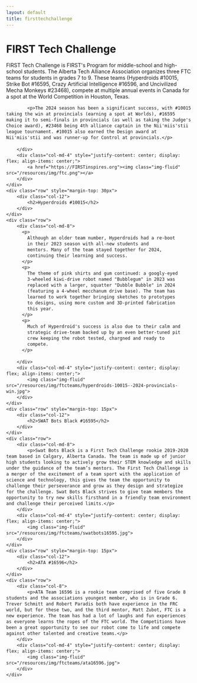 ```yaml
---
layout: default
title: firsttechchallenge
---
```

<div class="container-fluid" id="firsttechchallenge">
    <div class="row">
        <div class="col-12" style="margin-top: 40px">
            <h1>FIRST Tech Challenge</h1>
        </div>
    </div>
    <div class="row">
        <div class="col-md-8">
            <p>FIRST Tech Challenge is FIRST's Program for middle-school and high-school students. The Alberta Tech Alliance Association organizes three FTC teams for students in grades 7 to 9. These teams (Hyperdroids #10015, Strike Bot #16595, Crazy Artificial Intelligence #16596, and Uncivilized Mecha Monkeys #23468), compete at multiple annual events in Canada for a spot at the World Competition in Houston, Texas.</p>

            <p>The 2024 season has been a significant success, with #10015 taking the win at provincials (earning a spot at Worlds), #16595 making it to semi-finals in provincials (as well as taking the Judge's Choice award), #23468 being 4th alliance captain in the Nii'miis'stii league tournament. #10015 also earned the Design award at Nii'miis'stii and was runner-up for Control at provincials.</p>

        </div>
        <div class="col-md-4" style="justify-content: center; display: flex; align-items: center;">
            <a href="https://FIRSTinspires.org"><img class="img-fluid" src="/resources/img/ftc.png"></a>
        </div>
    </div>
    <div class="row" style="margin-top: 30px">
        <div class="col-12">
            <h2>Hyperdroids #10015</h2>
        </div>
    </div>
    <div class="row">
        <div class="col-md-8">
          <p>
            Although an older team number, Hyperdroids had a re-boot
            in their 2023 season with all-new students and
            mentors. Many of the team stayed together for 2024,
            continuing their learning and success.
          </p>
          <p>
            The theme of pink shirts and gum continued: a googly-eyed
            3-wheeled kiwi-drive robot named "Bubblegum" in 2023 was
            replaced with a larger, squatter "Dubble Bubble" in 2024
            (featuring a 4-wheel mecchanum drive base). The team has
            learned to work together bringing sketches to prototypes
            to designs, using more custom and 3D-printed fabrication
            this year.
          </p>
          <p>
            Much of Hyperdroid's success is also due to their calm and
            strategic drive-team backed up by an even better-tuned pit
            crew keeping the robot tested, chargned and ready to
            compete.
          </p>

        </div>
        <div class="col-md-4" style="justify-content: center; display: flex; align-items: center;">
            <img class="img-fluid" src="/resources/img/ftcteams/hyperdroids-10015--2024-provincials-win.jpg">
        </div>
    </div>
    <div class="row" style="margin-top: 15px">
        <div class="col-12">
            <h2>SWAT Bots Black #16595</h2>
        </div>
    </div>
    <div class="row">
        <div class="col-md-8">
            <p>Swat Bots Black is a First Tech Challenge rookie 2019-2020 team based in Calgary, Alberta Canada. The team is made up of junior high students looking to actively grow their STEM knowledge and skills under the guidance of the team’s mentors. The First Tech Challenge is a merger of the excitement of a team sport with the application of science and technology, this gives the team the opportunity to challenge their perseverance and grow as they design and strategize for the challenge. Swat Bots Black strives to give team members the opportunity to try new skills firsthand in a friendly team environment and challenge their perceived limits.</p>
        </div>
        <div class="col-md-4" style="justify-content: center; display: flex; align-items: center;">
            <img class="img-fluid" src="/resources/img/ftcteams/swatbots16595.jpg">
        </div>
    </div>
    <div class="row" style="margin-top: 15px">
        <div class="col-12">
            <h2>ATA #16596</h2>
        </div>
    </div>
    <div class="row">
        <div class="col-8">
            <p>ATA Team 16596 is a rookie team comprised of five Grade 8 students and the associations youngest member, who is in Grade 6. Trever Schmitt and Robert Paradis both have experience in the FRC world, but for these two, and the third mentor, Matt Zubot, FTC is a new experience. The team has had a lot of laughs and fun experiences as everyone learns the ropes of the FTC world. The Competitions have been a great opportunity to see our robot come to life and compete against other talented and creative teams.</p>
        </div>
        <div class="col-md-4" style="justify-content: center; display: flex; align-items: center;">
            <img class="img-fluid" src="/resources/img/ftcteams/ata16596.jpg">
        </div>
    </div>
</div>
